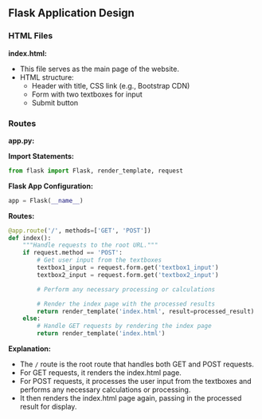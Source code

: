 ## Flask Application Design

### HTML Files

**index.html:**

* This file serves as the main page of the website.
* HTML structure:
    * Header with title, CSS link (e.g., Bootstrap CDN)
    * Form with two textboxes for input
    * Submit button

### Routes

**app.py:**

**Import Statements:**

```python
from flask import Flask, render_template, request
```

**Flask App Configuration:**

```python
app = Flask(__name__)
```

**Routes:**

```python
@app.route('/', methods=['GET', 'POST'])
def index():
    """Handle requests to the root URL."""
    if request.method == 'POST':
        # Get user input from the textboxes
        textbox1_input = request.form.get('textbox1_input')
        textbox2_input = request.form.get('textbox2_input')

        # Perform any necessary processing or calculations

        # Render the index page with the processed results
        return render_template('index.html', result=processed_result)
    else:
        # Handle GET requests by rendering the index page
        return render_template('index.html')
```

**Explanation:**

* The `/` route is the root route that handles both GET and POST requests.
* For GET requests, it renders the index.html page.
* For POST requests, it processes the user input from the textboxes and performs any necessary calculations or processing.
* It then renders the index.html page again, passing in the processed result for display.